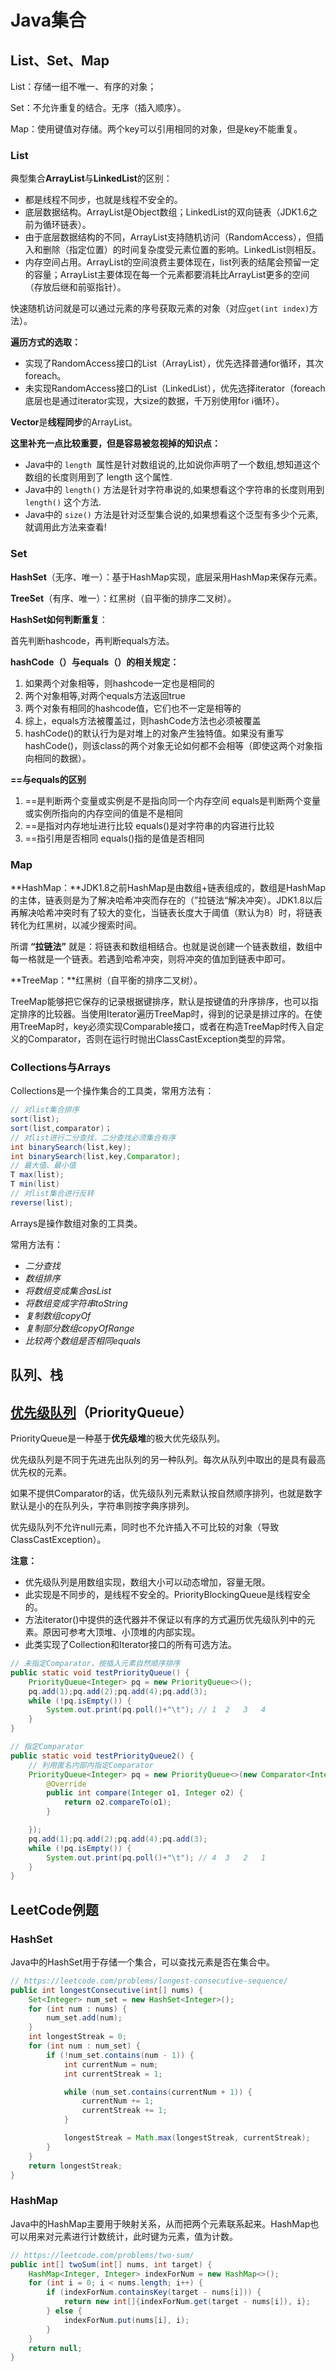 # Java集合

## List、Set、Map

List：存储一组不唯一、有序的对象；

Set：不允许重复的结合。无序（插入顺序）。

Map：使用键值对存储。两个key可以引用相同的对象，但是key不能重复。

### List

典型集合**ArrayList**与**LinkedList**的区别：

- 都是线程不同步，也就是线程不安全的。
- 底层数据结构。ArrayList是Object数组；LinkedList的双向链表（JDK1.6之前为循环链表）。
- 由于底层数据结构的不同，ArrayList支持随机访问（RandomAccess），但插入和删除（指定位置）的时间复杂度受元素位置的影响。LinkedList则相反。
- 内存空间占用。ArrayList的空间浪费主要体现在，list列表的结尾会预留一定的容量；ArrayList主要体现在每一个元素都要消耗比ArrayList更多的空间（存放后继和前驱指针）。

快速随机访问就是可以通过元素的序号获取元素的对象（对应`get(int index)`方法）。

**遍历方式的选取：**

- 实现了RandomAccess接口的List（ArrayList），优先选择普通for循环，其次foreach。
- 未实现RandomAccess接口的List（LinkedList），优先选择iterator（foreach底层也是通过iterator实现，大size的数据，千万别使用for i循环）。

**Vector**是**线程同步**的ArrayList。

**这里补充一点比较重要，但是容易被忽视掉的知识点：**

- Java中的 `length `属性是针对数组说的,比如说你声明了一个数组,想知道这个数组的长度则用到了 length 这个属性.
- Java中的 `length()` 方法是针对字符串说的,如果想看这个字符串的长度则用到 `length()` 这个方法.
- Java中的 `size()` 方法是针对泛型集合说的,如果想看这个泛型有多少个元素,就调用此方法来查看!

### Set

**HashSet**（无序、唯一）：基于HashMap实现，底层采用HashMap来保存元素。

**TreeSet**（有序、唯一）：红黑树（自平衡的排序二叉树）。

**HashSet如何判断重复**：

首先判断hashcode，再判断equals方法。

**hashCode（）与equals（）的相关规定：**

1. 如果两个对象相等，则hashcode一定也是相同的
2. 两个对象相等,对两个equals方法返回true
3. 两个对象有相同的hashcode值，它们也不一定是相等的
4. 综上，equals方法被覆盖过，则hashCode方法也必须被覆盖
5. hashCode()的默认行为是对堆上的对象产生独特值。如果没有重写hashCode()，则该class的两个对象无论如何都不会相等（即使这两个对象指向相同的数据）。

**==与equals的区别**

1. ==是判断两个变量或实例是不是指向同一个内存空间 equals是判断两个变量或实例所指向的内存空间的值是不是相同
2. ==是指对内存地址进行比较 equals()是对字符串的内容进行比较
3. ==指引用是否相同 equals()指的是值是否相同

### Map

**HashMap：**JDK1.8之前HashMap是由数组+链表组成的，数组是HashMap的主体，链表则是为了解决哈希冲突而存在的（”拉链法“解决冲突）。JDK1.8以后再解决哈希冲突时有了较大的变化，当链表长度大于阈值（默认为8）时，将链表转化为红黑树，以减少搜索时间。

所谓 **“拉链法”** 就是：将链表和数组相结合。也就是说创建一个链表数组，数组中每一格就是一个链表。若遇到哈希冲突，则将冲突的值加到链表中即可。

**TreeMap：**红黑树（自平衡的排序二叉树）。

TreeMap能够把它保存的记录根据键排序，默认是按键值的升序排序，也可以指定排序的比较器。当使用Iterator遍历TreeMap时，得到的记录是排过序的。在使用TreeMap时，key必须实现Comparable接口，或者在构造TreeMap时传入自定义的Comparator，否则在运行时抛出ClassCastException类型的异常。

### Collections与Arrays

Collections是一个操作集合的工具类，常用方法有：

```java
// 对list集合排序
sort(list);
sort(list,comparator)；
// 对list进行二分查找，二分查找必须集合有序
int binarySearch(list,key);
int binarySearch(list,key,Comparator);
// 最大值、最小值
T max(list);
T min(list)
// 对list集合进行反转
reverse(list);    
```

Arrays是操作数组对象的工具类。

常用方法有：

- *二分查找*
- *数组排序*
- *将数组变成集合asList*
- *将数组变成字符串toString*
- *复制数组copyOf*
- *复制部分数组copyOfRange*
- *比较两个数组是否相同equals*

## 队列、栈

## [优先级队列](https://my.oschina.net/leejun2005/blog/135085)（PriorityQueue）

PriorityQueue是一种基于**优先级堆**的极大优先级队列。

优先级队列是不同于先进先出队列的另一种队列。每次从队列中取出的是具有最高优先权的元素。

如果不提供Comparator的话，优先级队列元素默认按自然顺序排列，也就是数字默认是小的在队列头，字符串则按字典序排列。

优先级队列不允许null元素，同时也不允许插入不可比较的对象（导致ClassCastException）。

**注意：**

- 优先级队列是用数组实现，数组大小可以动态增加，容量无限。
- 此实现是不同步的，是线程不安全的。PriorityBlockingQueue是线程安全的。
- 方法iterator()中提供的迭代器并不保证以有序的方式遍历优先级队列中的元素。原因可参考大顶堆、小顶堆的内部实现。
- 此类实现了Collection和Iterator接口的所有可选方法。

```java
// 未指定Comparator，按插入元素自然顺序排序
public static void testPriorityQueue() {
    PriorityQueue<Integer> pq = new PriorityQueue<>();
    pq.add(1);pq.add(2);pq.add(4);pq.add(3);
    while (!pq.isEmpty()) {
        System.out.print(pq.poll()+"\t"); // 1	2	3	4
    }
}

// 指定Comparator
public static void testPriorityQueue2() {
    // 利用匿名内部内指定Comparator
    PriorityQueue<Integer> pq = new PriorityQueue<>(new Comparator<Integer>(){
        @Override
        public int compare(Integer o1, Integer o2) {
            return o2.compareTo(o1);
        }

    });
    pq.add(1);pq.add(2);pq.add(4);pq.add(3);
    while (!pq.isEmpty()) {
        System.out.print(pq.poll()+"\t"); // 4	3	2	1
    }
}
```



## LeetCode例题

### HashSet

Java中的HashSet用于存储一个集合，可以查找元素是否在集合中。

```java
// https://leetcode.com/problems/longest-consecutive-sequence/
public int longestConsecutive(int[] nums) {
    Set<Integer> num_set = new HashSet<Integer>();
    for (int num : nums) {
        num_set.add(num);
    }
    int longestStreak = 0;
    for (int num : num_set) {
        if (!num_set.contains(num - 1)) {
            int currentNum = num;
            int currentStreak = 1;

            while (num_set.contains(currentNum + 1)) {
                currentNum += 1;
                currentStreak += 1;
            }

            longestStreak = Math.max(longestStreak, currentStreak);
        }
    }
    return longestStreak;
}
```

### HashMap

Java中的HashMap主要用于映射关系，从而把两个元素联系起来。HashMap也可以用来对元素进行计数统计，此时键为元素，值为计数。

```java
// https://leetcode.com/problems/two-sum/
public int[] twoSum(int[] nums, int target) {
    HashMap<Integer, Integer> indexForNum = new HashMap<>();
    for (int i = 0; i < nums.length; i++) {
        if (indexForNum.containsKey(target - nums[i])) {
            return new int[]{indexForNum.get(target - nums[i]), i};
        } else {
            indexForNum.put(nums[i], i);
        }
    }
    return null;
}
```

